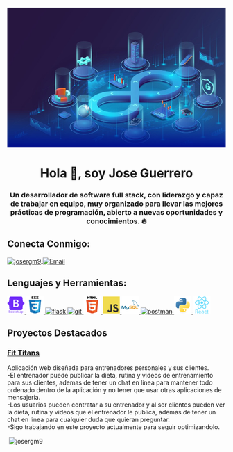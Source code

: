 <p align="center">
  <img src="imagen.jpg" alt="Descripción de la imagen" width="700"/>
</p>

<h1 align="center">Hola 👋, soy Jose Guerrero</h1>
<h3 align="center">Un desarrollador de software full stack, con liderazgo y capaz de trabajar en equipo, muy organizado para llevar las mejores prácticas de programación, abierto a nuevas oportunidades y conocimientos. 🔥</h3>


## Conecta Conmigo:
<p align="left">
  <a href="https://linkedin.com/in/josergm9" target="blank">
    <img align="center" src="https://raw.githubusercontent.com/rahuldkjain/github-profile-readme-generator/master/src/images/icons/Social/linked-in-alt.svg" alt="josergm9" height="30" width="40" />
  </a>  
  <a href="mailto:josergm89@gmail.com" target="blank">
    <img align="center" src="https://upload.wikimedia.org/wikipedia/commons/4/4e/Gmail_Icon.png" alt="Email" height="30" width="40" />
  </a>
</p>

## Lenguajes y Herramientas:
<p align="left"> <a href="https://getbootstrap.com" target="_blank" rel="noreferrer"> <img src="https://raw.githubusercontent.com/devicons/devicon/master/icons/bootstrap/bootstrap-plain-wordmark.svg" alt="bootstrap" width="40" height="40"/> </a> <a href="https://www.w3schools.com/css/" target="_blank" rel="noreferrer"> <img src="https://raw.githubusercontent.com/devicons/devicon/master/icons/css3/css3-original-wordmark.svg" alt="css3" width="40" height="40"/> </a> <a href="https://flask.palletsprojects.com/" target="_blank" rel="noreferrer"> <img src="https://www.vectorlogo.zone/logos/pocoo_flask/pocoo_flask-icon.svg" alt="flask" width="40" height="40"/> </a> <a href="https://git-scm.com/" target="_blank" rel="noreferrer"> <img src="https://www.vectorlogo.zone/logos/git-scm/git-scm-icon.svg" alt="git" width="40" height="40"/> </a> <a href="https://www.w3.org/html/" target="_blank" rel="noreferrer"> <img src="https://raw.githubusercontent.com/devicons/devicon/master/icons/html5/html5-original-wordmark.svg" alt="html5" width="40" height="40"/> </a> <a href="https://developer.mozilla.org/en-US/docs/Web/JavaScript" target="_blank" rel="noreferrer"> <img src="https://raw.githubusercontent.com/devicons/devicon/master/icons/javascript/javascript-original.svg" alt="javascript" width="40" height="40"/> </a> <a href="https://www.mysql.com/" target="_blank" rel="noreferrer"> <img src="https://raw.githubusercontent.com/devicons/devicon/master/icons/mysql/mysql-original-wordmark.svg" alt="mysql" width="40" height="40"/> </a> <a href="https://postman.com" target="_blank" rel="noreferrer"> <img src="https://www.vectorlogo.zone/logos/getpostman/getpostman-icon.svg" alt="postman" width="40" height="40"/> </a> <a href="https://www.python.org" target="_blank" rel="noreferrer"> <img src="https://raw.githubusercontent.com/devicons/devicon/master/icons/python/python-original.svg" alt="python" width="40" height="40"/> </a> <a href="https://reactjs.org/" target="_blank" rel="noreferrer"> <img src="https://raw.githubusercontent.com/devicons/devicon/master/icons/react/react-original-wordmark.svg" alt="react" width="40" height="40"/> </a> </p>

## Proyectos Destacados
### [Fit Titans](https://github.com/4GeeksAcademy/Team-Dinamita-FitTitans)
Aplicación web diseñada para entrenadores personales y sus clientes.</br>
-El entrenador puede publicar la dieta, rutina y videos de entrenamiento para sus clientes, ademas de tener un chat en linea para mantener todo ordenado dentro de la aplicación y no tener que usar otras aplicaciones de mensajeria.</br>
-Los usuarios pueden contratar a su entrenador y al ser clientes pueden ver la dieta, rutina y videos que el entrenador le publica, ademas de tener un chat en linea para cualquier duda que quieran preguntar.</br>
-Sigo trabajando en este proyecto actualmente para seguir optimizandolo.
</br>
<p>&nbsp;<img align="center" src="https://github-readme-stats.vercel.app/api?username=josergm9&show_icons=true&locale=en" alt="josergm9" /></p>

